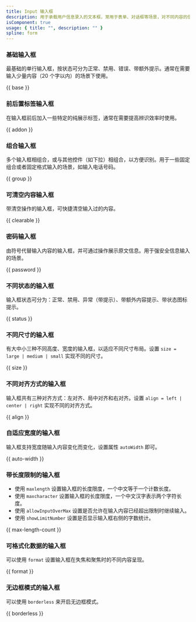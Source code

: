 ```yaml
---
title: Input 输入框
description: 用于承载用户信息录入的文本框，常用于表单、对话框等场景，对不同内容的信息录入，可拓展形成多种信息录入形式。
isComponent: true
usage: { title: "", description: "" }
spline: form
---
```


### 基础输入框

最基础的单行输入框，按状态可分为正常、禁用、错误、带额外提示。通常在需要输入少量内容（20 个字以内）的场景下使用。

{{ base }}

### 前后置标签输入框

在输入框前后加入一些特定的纯展示标签，通常在需要提高辨识效率时使用。

{{ addon }}

### 组合输入框

多个输入框相组合，或与其他控件（如下拉）相组合，以方便识别。用于一些固定组合或者固定格式输入的场景，如输入电话号码。

{{ group }}

### 可清空内容输入框

带清空操作的输入框，可快捷清空输入过的内容。

{{ clearable }}

### 密码输入框

由符号代替输入内容的输入框，并可通过操作展示原文信息。用于强安全信息输入的场景。

{{ password }}

### 不同状态的输入框

输入框状态可分为：正常、禁用、异常（带提示）、带额外内容提示、带状态图标提示。

{{ status }}

### 不同尺寸的输入框

有大中小三种不同高度、宽度的输入框，以适应不同尺寸布局。设置 `size = large | medium | small` 实现不同的尺寸。

{{ size }}

### 不同对齐方式的输入框

输入框共有三种对齐方式：左对齐、局中对齐和右对齐。设置 `align = left | center | right` 实现不同的对齐方式。

{{ align }}

### 自适应宽度的输入框

输入框支持宽度随输入内容变化而变化，设置属性 `autoWidth` 即可。

{{ auto-width }}

### 带长度限制的输入框

- 使用 `maxlength` 设置输入框的长度限度，一个中文等于一个计数长度。
- 使用 `maxcharacter` 设置输入框的长度限度，一个中文汉字表示两个字符长度。
- 使用 `allowInputOverMax` 设置是否允许在输入内容已经超出限制时继续输入。
- 使用 `showLimitNumber` 设置是否显示输入框右侧的字数统计。

{{ max-length-count }}

### 可格式化数据的输入框

可以使用 `format` 设置输入框在失焦和聚焦时的不同内容呈现。

{{ format }}

### 无边框模式的输入框

可以使用 `borderless` 来开启无边框模式。

{{ borderless }}
